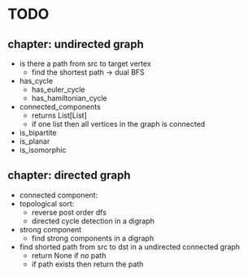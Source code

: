 # TODO

## chapter: undirected graph
- is there a path from src to target vertex
    - find the shortest path -> dual BFS 
- has_cycle
    - has_euler_cycle
    - has_hamiltonian_cycle
- connected_components
    - returns List[List]
    - if one list then all vertices in the graph is connected
- is_bipartite
- is_planar
- is_isomorphic

## chapter: directed graph
- connected component:
- topological sort:
    - reverse post order dfs
    - directed cycle detection in a digraph
- strong component
    - find strong components in a digraph
- find shorted path from src to dst in a undirected connected graph
    - return None if no path 
    - if path exists then return the path 


